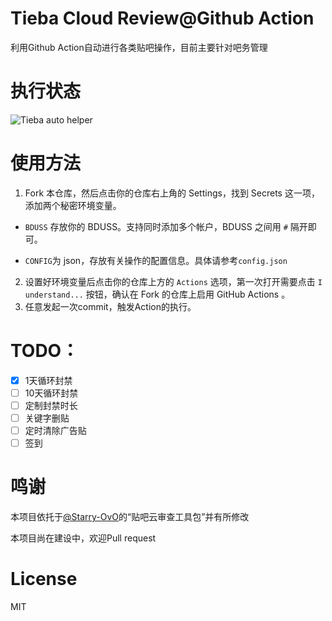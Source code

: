 # Tieba Cloud Review@Github Action
 利用Github Action自动进行各类贴吧操作，目前主要针对吧务管理

# 执行状态
![Tieba auto helper](https://github.com/FinBird/Tieba-Helper/workflows/Tieba%20auto%20Sign/badge.svg)

# 使用方法

1. Fork 本仓库，然后点击你的仓库右上角的 Settings，找到 Secrets 这一项，添加两个秘密环境变量。

-  `BDUSS` 存放你的 BDUSS。支持同时添加多个帐户，BDUSS 之间用 `#` 隔开即可。

-  `CONFIG`为 json，存放有关操作的配置信息。具体请参考`config.json`
2. 设置好环境变量后点击你的仓库上方的 `Actions` 选项，第一次打开需要点击 `I understand...` 按钮，确认在 Fork 的仓库上启用 GitHub Actions 。
3. 任意发起一次commit，触发Action的执行。

# TODO：

- [x] 1天循环封禁
- [ ] 10天循环封禁
- [ ] 定制封禁时长
- [ ] 关键字删贴
- [ ] 定时清除广告贴
- [ ] 签到

# 鸣谢

本项目依托于[@Starry-OvO](https://github.com/Starry-OvO)的“贴吧云审查工具包”并有所修改

本项目尚在建设中，欢迎Pull request

# License

MIT

